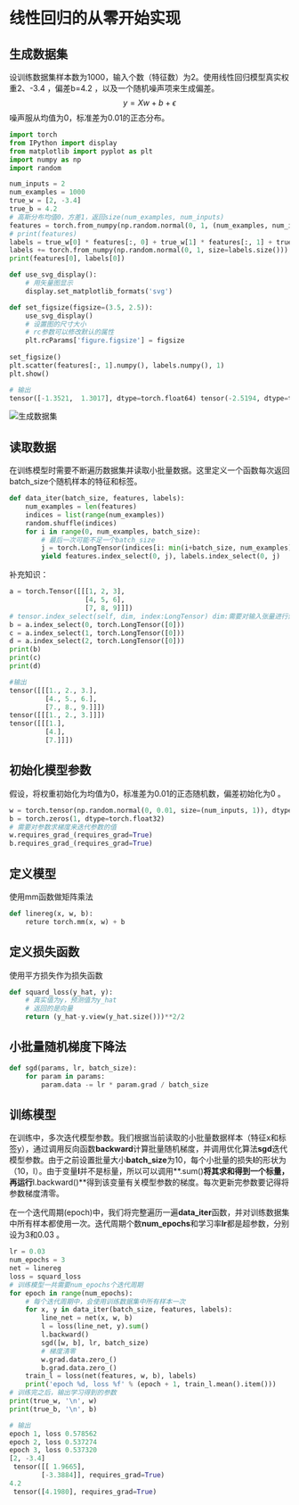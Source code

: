 # 线性回归的从零开始实现

## 生成数据集

设训练数据集样本数为1000，输入个数（特征数）为2。使用线性回归模型真实权重2、-3.4 ，偏差b=4.2 ，以及一个随机噪声项来生成偏差。
$$
y=Xw+b+\epsilon
$$
噪声服从均值为0，标准差为0.01的正态分布。

```python
import torch
from IPython import display
from matplotlib import pyplot as plt
import numpy as np
import random

num_inputs = 2
num_examples = 1000
true_w = [2, -3.4]
true_b = 4.2
# 高斯分布均值0，方差1，返回size(num_examples, num_inputs)
features = torch.from_numpy(np.random.normal(0, 1, (num_examples, num_inputs))).to(torch.float32)
# print(features)
labels = true_w[0] * features[:, 0] + true_w[1] * features[:, 1] + true_b
labels += torch.from_numpy(np.random.normal(0, 1, size=labels.size()))
print(features[0], labels[0])

def use_svg_display():
    # 用矢量图显示
    display.set_matplotlib_formats('svg')

def set_figsize(figsize=(3.5, 2.5)):
    use_svg_display()
    # 设置图的尺寸大小
    # rc参数可以修改默认的属性
    plt.rcParams['figure.figsize'] = figsize
    
set_figsize()
plt.scatter(features[:, 1].numpy(), labels.numpy(), 1)
plt.show()

# 输出
tensor([-1.3521,  1.3017], dtype=torch.float64) tensor(-2.5194, dtype=torch.float64)
```

![生成数据集](C:\Users\nayun\Desktop\project_file\markdown-笔记\pytorch-深度学习\线性回归-图1.png)

## 读取数据

在训练模型时需要不断遍历数据集并读取小批量数据。这里定义一个函数每次返回batch_size个随机样本的特征和标签。

```python
def data_iter(batch_size, features, labels):
    num_examples = len(features)
    indices = list(range(num_examples))
    random.shuffle(indices)
    for i in range(0, num_examples, batch_size):
        # 最后一次可能不足一个batch_size
        j = torch.LongTensor(indices[i: min(i+batch_size, num_examples)])
        yield features.index_select(0, j), labels.index_select(0, j)
```

补充知识：

```python
a = torch.Tensor([[[1, 2, 3],
                   [4, 5, 6],
                   [7, 8, 9]]])
# tensor.index_select(self, dim, index:LongTensor) dim:需要对输入张量进行索引的维度 index:索引
b = a.index_select(0, torch.LongTensor([0]))
c = a.index_select(1, torch.LongTensor([0]))
d = a.index_select(2, torch.LongTensor([0]))
print(b)
print(c)
print(d)

#输出
tensor([[[1., 2., 3.],
         [4., 5., 6.],
         [7., 8., 9.]]])
tensor([[[1., 2., 3.]]])
tensor([[[1.],
         [4.],
         [7.]]])
```

## 初始化模型参数

假设，将权重初始化为均值为0，标准差为0.01的正态随机数，偏差初始化为0 。

```python
w = torch.tensor(np.random.normal(0, 0.01, size=(num_inputs, 1)), dtype=torch.float32)
b = torch.zeros(1, dtype=torch.float32)
# 需要对参数求梯度来迭代参数的值
w.requires_grad_(requires_grad=True)
b.requires_grad_(requires_grad=True)
```

## 定义模型

使用mm函数做矩阵乘法

```python
def linereg(x, w, b):
    reture torch.mm(x, w) + b
```

## 定义损失函数

使用平方损失作为损失函数

```python
def squard_loss(y_hat, y):
    # 真实值为y，预测值为y_hat
    # 返回的是向量
    return (y_hat-y.view(y_hat.size()))**2/2
```

## 小批量随机梯度下降法

```python
def sgd(params, lr, batch_size):
    for param in params:
        param.data -= lr * param.grad / batch_size
```

## 训练模型

在训练中，多次迭代模型参数。我们根据当前读取的小批量数据样本（特征x和标签y），通过调用反向函数**backward**计算批量随机梯度，并调用优化算法**sgd**迭代模型参数。由于之前设置批量大小**batch_size**为10，每个小批量的损失**l**的形状为（10，l）。由于变量**l**并不是标量，所以可以调用**.sum()**将其求和得到一个标量，再运行**l.backward()**得到该变量有关模型参数的梯度。每次更新完参数要记得将参数梯度清零。

在一个迭代周期(epoch)中，我们将完整遍历一遍**data_iter**函数，并对训练数据集中所有样本都使用一次。迭代周期个数**num_epochs**和学习率**lr**都是超参数，分别设为3和0.03 。

```python
lr = 0.03
num_epochs = 3
net = linereg
loss = squard_loss
# 训练模型一共需要num_epochs个迭代周期
for epoch in range(num_epochs):
    # 每个迭代周期中，会使用训练数据集中所有样本一次
    for x, y in data_iter(batch_size, features, labels):
        line_net = net(x, w, b)
        l = loss(line_net, y).sum()
        l.backward()
        sgd([w, b], lr, batch_size)
        # 梯度清零
        w.grad.data.zero_()
        b.grad.data.zero_()
    train_l = loss(net(features, w, b), labels)
    print('epoch %d, loss %f' % (epoch + 1, train_l.mean().item()))
# 训练完之后，输出学习得到的参数
print(true_w, '\n', w)
print(true_b, '\n', b)

# 输出
epoch 1, loss 0.578562
epoch 2, loss 0.537274
epoch 3, loss 0.537320
[2, -3.4] 
 tensor([[ 1.9665],
        [-3.3884]], requires_grad=True)
4.2 
 tensor([4.1980], requires_grad=True)
```

